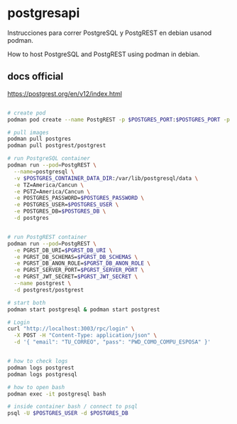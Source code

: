 # postgresapi

Instrucciones para correr PostgreSQL y PostgREST en debian usanod podman.

How to host PostgreSQL and PostgREST using podman in debian.

## docs official
https://postgrest.org/en/v12/index.html


``` bash

# create pod
podman pod create --name PostgREST -p $POSTGRES_PORT:$POSTGRES_PORT -p $PGRST_SERVER_PORT:$PGRST_SERVER_PORT

# pull images
podman pull postgres
podman pull postgrest/postgrest

# run PostgreSQL container
podman run --pod=PostgREST \
  --name=postgresql \
  -v $POSTGRES_CONTAINER_DATA_DIR:/var/lib/postgresql/data \
  -e TZ=America/Cancun \
  -e PGTZ=America/Cancun \
  -e POSTGRES_PASSWORD=$POSTGRES_PASSWORD \
  -e POSTGRES_USER=$POSTGRES_USER \
  -e POSTGRES_DB=$POSTGRES_DB \
  -d postgres


# run PostgREST container
podman run --pod=PostgREST \
  -e PGRST_DB_URI=$PGRST_DB_URI \
  -e PGRST_DB_SCHEMAS=$PGRST_DB_SCHEMAS \
  -e PGRST_DB_ANON_ROLE=$PGRST_DB_ANON_ROLE \
  -e PGRST_SERVER_PORT=$PGRST_SERVER_PORT \
  -e PGRST_JWT_SECRET=$PGRST_JWT_SECRET \
  --name postgrest \
  -d postgrest/postgrest

# start both
podman start postgresql & podman start postgrest

# Login
curl "http://localhost:3003/rpc/login" \
  -X POST -H "Content-Type: application/json" \
  -d '{ "email": "TU_CORREO", "pass": "PWD_COMO_COMPU_ESPOSA" }'


# how to check logs
podman logs postgrest
podman logs postgresql

# how to open bash
podman exec -it postgresql bash

# inside container bash / connect to psql 
psql -U $POSTGRES_USER -d $POSTGRES_DB
```